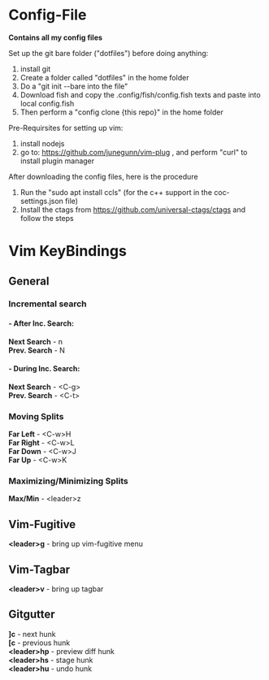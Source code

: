 # Config-File
**Contains all my config files** 

Set up the git bare folder ("dotfiles") before doing anything:
1. install git
2. Create a folder called "dotfiles" in the home folder
3. Do a "git init --bare into the file"
4. Download fish and copy the .config/fish/config.fish texts and paste into local config.fish
5. Then perform a "config clone {this repo}" in the home folder

Pre-Requirsites for setting up vim:
1. install nodejs
2. go to: https://github.com/junegunn/vim-plug , and perform "curl" to install plugin manager

After downloading the config files, here is the procedure

1. Run the "sudo apt install ccls" (for the c++ support in the coc-settings.json file)
2. Install the ctags from https://github.com/universal-ctags/ctags and follow the steps

# Vim KeyBindings 
## General
### Incremental search
#### - After Inc. Search:
**Next Search** - n  
**Prev. Search** - N
#### - During Inc. Search:
**Next Search** - \<C-g>  
**Prev. Search** - \<C-t>  


### Moving Splits
**Far Left** - \<C-w>H  
**Far Right** - \<C-w>L  
**Far Down** - \<C-w>J  
**Far Up** - \<C-w>K  


### Maximizing/Minimizing Splits
**Max/Min** - \<leader>z
## Vim-Fugitive
**\<leader\>g** - bring up vim-fugitive menu
## Vim-Tagbar
**\<leader\>v** - bring up tagbar
## Gitgutter
**]c** - next hunk  
**\[c** - previous hunk  
**\<leader\>hp** - preview diff hunk  
**\<leader\>hs** - stage hunk  
**\<leader\>hu** - undo hunk
